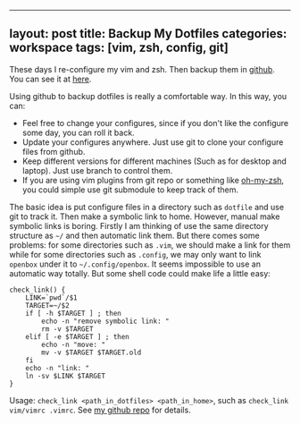 
---
layout: post
title: Backup My Dotfiles
categories: workspace
tags: [vim, zsh, config, git]
---

These days I re-configure my vim and zsh. Then backup them in [github](http://github.com). You can see it at [here](https://github.com/wb14123/dotfiles).

Using github to backup dotfiles is really a comfortable way. In this way, you can:

+ Feel free to change your configures, since if you don't like the configure some day, you can roll it back.
+ Update your configures anywhere. Just use git to clone your configure files from github.
+ Keep different versions for different machines (Such as for desktop and laptop). Just use branch to control them.
+ If you are using vim plugins from git repo or something like [oh-my-zsh](https://github.com/robbyrussell/oh-my-zsh), you could simple use git submodule to keep track of them.

The basic idea is put configure files in a directory such as `dotfile` and use git to track it. Then make a symbolic link to home. However, manual make symbolic links is boring. Firstly I am thinking of use the same directory structure as `~/` and then automatic link them. But there comes some problems: for some directories such as `.vim`, we should make a link for them while for some directories such as `.config`, we may only want to link `openbox` under it to `~/.config/openbox`. It seems impossible to use an automatic way totally. But some shell code could make life a little easy:

	check_link() {
		LINK=`pwd`/$1
		TARGET=~/$2
		if [ -h $TARGET ] ; then
			echo -n "remove symbolic link: "
			rm -v $TARGET
		elif [ -e $TARGET ] ; then
			echo -n "move: "
			mv -v $TARGET $TARGET.old
		fi
		echo -n "link: "
		ln -sv $LINK $TARGET
	}

Usage: `check_link <path_in_dotfiles> <path_in_home>`, such as `check_link vim/vimrc .vimrc`. See [my github repo](https://github.com/wb14123/dotfiles/blob/master/link.sh) for details.

